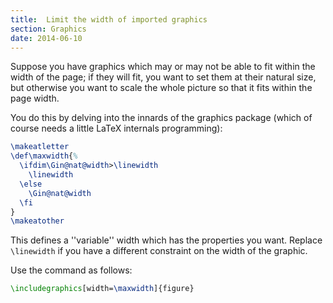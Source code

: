 ```yaml
---
title:  Limit the width of imported graphics
section: Graphics
date: 2014-06-10
---
```


Suppose you have graphics which may or may not be able to fit within
the width of the page; if they will fit, you want to set them at their
natural size, but otherwise you want to scale the whole picture so
that it fits within the page width.

You do this by delving into the innards of the graphics package (which
of course needs a little LaTeX internals programming):
<!-- {% raw %} -->
```latex
\makeatletter
\def\maxwidth{%
  \ifdim\Gin@nat@width>\linewidth
    \linewidth
  \else
    \Gin@nat@width
  \fi
}
\makeatother
```
<!-- {% endraw %} -->
This defines a ''variable'' width which has the properties you want.
Replace `\linewidth` if you have a different constraint on the width
of the graphic.

Use the command as follows:
```latex
\includegraphics[width=\maxwidth]{figure}
```

